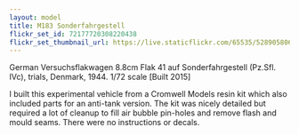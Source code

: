 ```yaml
---
layout: model
title: M183 Sonderfahrgestell
flickr_set_id: 72177720308220438
flickr_set_thumbnail_url: https://live.staticflickr.com/65535/52890580624_d2c633c945_m.jpg
---
```


German Versuchsflakwagen 8.8cm Flak 41 auf Sonderfahrgestell (Pz.Sfl. IVc), trials, Denmark, 1944. 1/72 scale
[Built 2015]

I built this experimental vehicle from a Cromwell Models resin kit which also included parts for an anti-tank version. The kit was nicely detailed but required a lot of cleanup to fill air bubble pin-holes and remove flash and mould seams. There were no instructions or decals.


